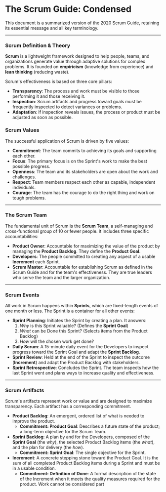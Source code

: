 # The Scrum Guide: Condensed

This document is a summarized version of the 2020 Scrum Guide, retaining its essential message and all key terminology.

---

### Scrum Definition & Theory

**Scrum** is a lightweight framework designed to help people, teams, and organizations generate value through adaptive solutions for complex problems. It is founded on **empiricism** (knowledge from experience) and **lean thinking** (reducing waste).

Scrum's effectiveness is based on three core pillars:
* **Transparency**: The process and work must be visible to those performing it and those receiving it.
* **Inspection**: Scrum artifacts and progress toward goals must be frequently inspected to detect variances or problems.
* **Adaptation**: If inspection reveals issues, the process or product must be adjusted as soon as possible.

### Scrum Values

The successful application of Scrum is driven by five values:
* **Commitment**: The team commits to achieving its goals and supporting each other.
* **Focus**: The primary focus is on the Sprint's work to make the best possible progress.
* **Openness**: The team and its stakeholders are open about the work and challenges.
* **Respect**: Team members respect each other as capable, independent individuals.
* **Courage**: The team has the courage to do the right thing and work on tough problems.

---

### The Scrum Team

The fundamental unit of Scrum is the **Scrum Team**, a self-managing and cross-functional group of 10 or fewer people. It includes three specific accountabilities:

* **Product Owner**: Accountable for maximizing the value of the product by managing the **Product Backlog**. They define the **Product Goal**.
* **Developers**: The people committed to creating any aspect of a usable **Increment** each Sprint.
* **Scrum Master**: Accountable for establishing Scrum as defined in the Scrum Guide and for the team's effectiveness. They are true leaders who serve the team and the larger organization.

---

### Scrum Events

All work in Scrum happens within **Sprints**, which are fixed-length events of one month or less. The Sprint is a container for all other events:

* **Sprint Planning**: Initiates the Sprint by creating a plan. It answers:
    1.  *Why* is this Sprint valuable? (Defines the **Sprint Goal**)
    2.  *What* can be Done this Sprint? (Selects items from the Product Backlog)
    3.  *How* will the chosen work get done?
* **Daily Scrum**: A 15-minute daily event for the Developers to inspect progress toward the Sprint Goal and adapt the **Sprint Backlog**.
* **Sprint Review**: Held at the end of the Sprint to inspect the outcome (**Increment**) and adapt the Product Backlog with stakeholders.
* **Sprint Retrospective**: Concludes the Sprint. The team inspects how the last Sprint went and plans ways to increase quality and effectiveness.

---

### Scrum Artifacts

Scrum's artifacts represent work or value and are designed to maximize transparency. Each artifact has a corresponding commitment.

* **Product Backlog**: An emergent, ordered list of what is needed to improve the product.
    * **Commitment: Product Goal**: Describes a future state of the product; a long-term objective for the Scrum Team.
* **Sprint Backlog**: A plan by and for the Developers, composed of the **Sprint Goal** (the *why*), the selected Product Backlog items (the *what*), and the plan for delivery (the *how*).
    * **Commitment: Sprint Goal**: The single objective for the Sprint.
* **Increment**: A concrete stepping stone toward the Product Goal. It is the sum of all completed Product Backlog items during a Sprint and must be in a usable condition.
    * **Commitment: Definition of Done**: A formal description of the state of the Increment when it meets the quality measures required for the product. Work cannot be considered part
